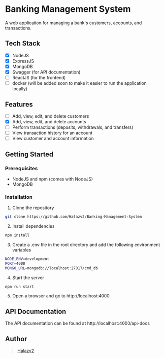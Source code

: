 # Banking Management System

A web application for managing a bank's customers, accounts, and transactions.

## Tech Stack

- [X] NodeJS
- [X] ExpressJS
- [X] MongoDB
- [X] Swagger (for API documentation)
- [ ] ReactJS (for the frontend)
- [ ] docker (will be added soon to make it easier to run the application locally)

## Features

- [ ] Add, view, edit, and delete customers
- [X] Add, view, edit, and delete accounts
- [ ] Perform transactions (deposits, withdrawals, and transfers)
- [ ] View transaction history for an account
- [ ] View customer and account information

## Getting Started

### Prerequisites

- NodeJS and npm (comes with NodeJS)
- MongoDB

### Installation

1. Clone the repository

```bash
git clone https://github.com/Halazv2/Banking-Management-System
```

2. Install dependencies

```bash
npm install
```

3. Create a .env file in the root directory and add the following environment variables

```bash
NODE_ENV=development
PORT=4000
MONGO_URL=mongodb://localhost:27017/cmd_db
```

4. Start the server

```bash
npm run start
```

5. Open a browser and go to http://localhost:4000

## API Documentation

The API documentation can be found at http://localhost:4000/api-docs

## Author

> [
>     Halazv2](https://github.com/Halazv2 "Halazv2")

